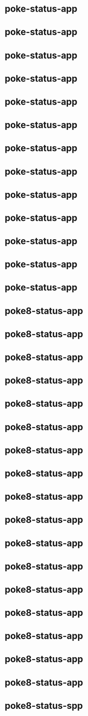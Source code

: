 # poke-status-app
# poke-status-app
# poke-status-app
# poke-status-app
# poke-status-app
# poke-status-app
# poke-status-app
# poke-status-app
# poke-status-app
# poke-status-app
# poke-status-app
# poke-status-app
# poke-status-app
# poke8-status-app
# poke8-status-app
# poke8-status-app
# poke8-status-app
# poke8-status-app
# poke8-status-app
# poke8-status-app
# poke8-status-app
# poke8-status-app
# poke8-status-app
# poke8-status-app
# poke8-status-app
# poke8-status-app
# poke8-status-app
# poke8-status-app
# poke8-status-app
# poke8-status-app
# poke8-status-spp
